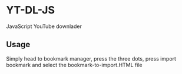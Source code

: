 # YT-DL-JS
JavaScript YouTube downlader

## Usage
Simply head to bookmark manager, press the three dots, press import bookmark and select the bookmark-to-import.HTML file
